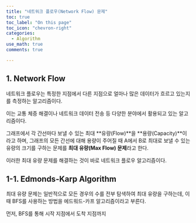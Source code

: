 ```yaml
---
title: "네트워크 플로우(Network Flow) 문제"
toc: true
toc_label: "On this page"
toc_icon: "chevron-right"
categories:
  - Algorithm
use_math: true
comments: true

---
```


## 1. Network Flow

네트워크 플로우는 특정한 지점에서 다른 지점으로 얼마나 많은 데이터가 흐르고 있는지를 측정하는 알고리즘이다.

이는 교통 체증 해결이나 네트워크 데이터 전송 등 다양한 분야에서 활용되고 있는 알고리즘이다.

그래프에서 각 간선마다 보낼 수 있는 최대 **유량(Flow)**을 **용량(Capacity)**이라고 하며, 그래프의 모든 간선에 대해 용량이 주어질 때 A에서 B로 최대로 보낼 수 있는 유량의 크기를 구하는 문제를 **최대 유량(Max Flow) 문제**라고 한다.

이러한 최대 유량 문제를 해결하는 것이 바로 네트워크 플로우 알고리즘이다.

## 1-1. Edmonds-Karp Algorithm

최대 유량 문제는 일반적으로 모든 경우의 수를 전부 탐색하여 최대 유량을 구하는데, 이때 BFS를 사용하는 방법을 에드워드-카프 알고리즘이라고 부른다.

먼저, BFS를 통해 시작 지점에서 도착 지점까지 

